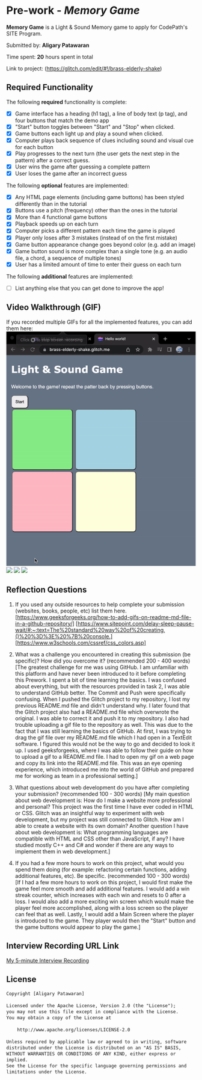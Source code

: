# Pre-work - *Memory Game*

**Memory Game** is a Light & Sound Memory game to apply for CodePath's SITE Program. 

Submitted by: **Aligary Patawaran**

Time spent: **20** hours spent in total

Link to project: (https://glitch.com/edit/#!/brass-elderly-shake)

## Required Functionality

The following **required** functionality is complete:

* [x] Game interface has a heading (h1 tag), a line of body text (p tag), and four buttons that match the demo app
* [x] "Start" button toggles between "Start" and "Stop" when clicked. 
* [x] Game buttons each light up and play a sound when clicked. 
* [x] Computer plays back sequence of clues including sound and visual cue for each button
* [x] Play progresses to the next turn (the user gets the next step in the pattern) after a correct guess. 
* [x] User wins the game after guessing a complete pattern
* [x] User loses the game after an incorrect guess

The following **optional** features are implemented:

* [x] Any HTML page elements (including game buttons) has been styled differently than in the tutorial
* [x] Buttons use a pitch (frequency) other than the ones in the tutorial
* [x] More than 4 functional game buttons
* [x] Playback speeds up on each turn
* [x] Computer picks a different pattern each time the game is played
* [x] Player only loses after 3 mistakes (instead of on the first mistake)
* [x] Game button appearance change goes beyond color (e.g. add an image)
* [x] Game button sound is more complex than a single tone (e.g. an audio file, a chord, a sequence of multiple tones)
* [x] User has a limited amount of time to enter their guess on each turn

The following **additional** features are implemented:

- [ ] List anything else that you can get done to improve the app!

## Video Walkthrough (GIF)

If you recorded multiple GIFs for all the implemented features, you can add them here:
![](https://raw.githubusercontent.com/Aligary/CodePath-Prework/b6aa4cce52723de1ad73b63b8f46c572fe644d9a/ezgif.com-gif-maker.gif)
![](gif2-link-here)
![](gif3-link-here)
![](gif4-link-here)

## Reflection Questions
1. If you used any outside resources to help complete your submission (websites, books, people, etc) list them here. 
[https://www.geeksforgeeks.org/how-to-add-gifs-on-readme-md-file-in-a-github-repository/]
[https://www.sitepoint.com/delay-sleep-pause-wait/#:~:text=The%20standard%20way%20of%20creating,()%20%3D%3E%20%7B%20console.]
[https://www.w3schools.com/cssref/css_colors.asp]

2. What was a challenge you encountered in creating this submission (be specific)? How did you overcome it? (recommended 200 - 400 words) 
[The greatest challenge for me was using GitHub. I am unfamiliar with this platform and have never been introduced to it before completing this Prework. I spent a bit of time learning the basics. I was confused about everything, but with the resources provided in task 2, I was able to understand GitHub better. The Commit and Push were specifically confusing. When I pushed the Glitch project to my repository, I lost my previous README.md file and didn't understand why. I later found that the Glitch project also had a README.md file which overwrote the original. I was able to correct it and push it to my repository. I also had trouble uploading a gif file to the repository as well. This was due to the fact that I was still learning the basics of GitHub. At first, I was trying to drag the gif file over my README.md file which I had open in a TextEdit software. I figured this would not be the way to go and decided to look it up. I used geeksforgeeks, where I was able to follow their guide on how to upload a gif to a README.md file. I had to open my gif on a web page and copy its link into the README.md file. This was an eye opening experience, which introduced me into the world of GitHub and prepared me for working as team in a professional setting.]

3. What questions about web development do you have after completing your submission? (recommended 100 - 300 words) 
[My main question about web development is: How do I make a website more professional and personal? This project was the first time I have ever coded in HTML or CSS. Glitch was an insightful way to experiment with web development, but my project was still connected to Glitch. How am I able to create a website with its own domain? Another question I have about web development is: What programming languages are compatible with HTML and CSS other than JavaScript, if any? I have studied mostly C++ and C# and wonder if there are any ways to implement them in web development.]

4. If you had a few more hours to work on this project, what would you spend them doing (for example: refactoring certain functions, adding additional features, etc). Be specific. (recommended 100 - 300 words) 
[If I had a few more hours to work on this project, I would first make the game feel more smooth and add additional features. I would add a win streak counter, which increases with each win and resets to 0 after a loss. I would also add a more exciting win screen which would make the player feel more accomplished, along with a loss screen so the player can feel that as well. Lastly, I would add a Main Screen where the player is introduced to the game. They player would then the "Start" button and the game buttons would appear to play the game.]



## Interview Recording URL Link

[My 5-minute Interview Recording](https://youtu.be/7f6Y3hbLf0w)


## License

    Copyright [Aligary Patawaran]

    Licensed under the Apache License, Version 2.0 (the "License");
    you may not use this file except in compliance with the License.
    You may obtain a copy of the License at

        http://www.apache.org/licenses/LICENSE-2.0

    Unless required by applicable law or agreed to in writing, software
    distributed under the License is distributed on an "AS IS" BASIS,
    WITHOUT WARRANTIES OR CONDITIONS OF ANY KIND, either express or implied.
    See the License for the specific language governing permissions and
    limitations under the License.